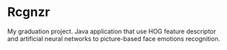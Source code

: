 # Rcgnzr
My graduation project. Java application that use HOG feature descriptor and artificial neural networks to picture-based face emotions recognition. 
